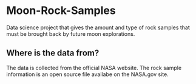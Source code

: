 # Moon-Rock-Samples
Data science project that gives the amount and type of rock samples that must be brought back by future moon explorations.
<h2>Where is the data from?</h2>
  <p>The data is collected from the official NASA website. The rock sample information is an open source file availabe on the NASA.gov site.</p>
